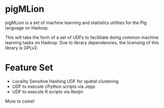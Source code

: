 pigMLion
========

pigMLion is a set of machine learning and statistics utilities for the
Pig language on Hadoop.

This will take the form of a set of UDFs to facilitiate doing common
machine learning tasks on Hadoop.  Due to library dependencies, the
licensing of this library is GPLv2.

Feature Set
===========

* Locality Sensitive Hashing UDF for spatial clustering
* UDF to execute cPython scripts via Jepp
* UDF to execute R scripts via Renjin

More to come!
